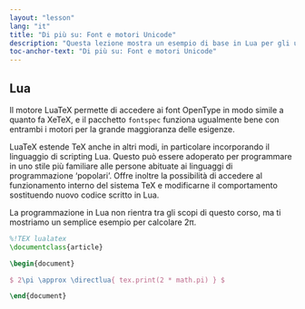 ```yaml
---
layout: "lesson"
lang: "it"
title: "Di più su: Font e motori Unicode"
description: "Questa lezione mostra un esempio di base in Lua per gli utenti che vogliono scrivere codice Lua nei loro documenti."
toc-anchor-text: "Di più su: Font e motori Unicode"
---
```


## Lua

Il motore LuaTeX permette di accedere ai font OpenType
in modo simile a quanto fa XeTeX, e il pacchetto 
`fontspec` funziona ugualmente bene con entrambi i motori
per la grande maggioranza delle esigenze.

LuaTeX estende TeX anche in altri modi, in particolare 
incorporando il linguaggio di scripting Lua. Questo può 
essere adoperato per programmare in uno stile più familiare 
alle persone abituate ai linguaggi di programmazione 
‘popolari’. 
Offre inoltre la possibilità di accedere al funzionamento 
interno del sistema TeX e modificarne il comportamento 
sostituendo nuovo codice scritto in Lua.

La programmazione in Lua non rientra tra gli scopi di questo corso,
ma ti mostriamo un semplice esempio per calcolare 2π.

```latex
%!TEX lualatex
\documentclass{article}

\begin{document}

$ 2\pi \approx \directlua{ tex.print(2 * math.pi) } $

\end{document}
```

